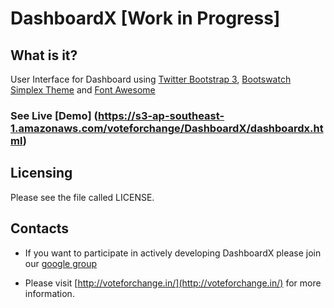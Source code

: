 DashboardX [Work in Progress]
=============================

What is it?
-----------

User Interface for Dashboard using [Twitter Bootstrap 3](http://getbootstrap.com/), [Bootswatch Simplex Theme](http://bootswatch.com/simplex/) and [Font Awesome](http://fortawesome.github.io/Font-Awesome/)

### See Live [Demo] (https://s3-ap-southeast-1.amazonaws.com/voteforchange/DashboardX/dashboardx.html)

Licensing
---------

Please see the file called LICENSE.

Contacts
--------

- If you want to participate in actively developing DashboardX please join our [google group](https://groups.google.com/group/voteforchange-code) 

- Please visit [http://voteforchange.in/](http://voteforchange.in/) for more information.
